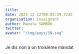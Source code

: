 ```yaml
---
title: 
date: 2022-12-22T00:03:39.724Z
organisation: Enseignant
author: Maoula SAMBOU 
twitter: 
avatar: "/img/pays/SN.svg"
---
```


Je dis non à un troisième mandat 